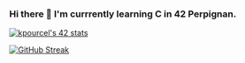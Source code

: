 ### Hi there 👋 I'm currrently learning C in 42 Perpignan.

<!--
**Middle-555/Middle-555** is a ✨ _special_ ✨ repository because its `README.md` (this file) appears on your GitHub profile.

Here are some ideas to get you started:

- 🔭 I’m currently working on ...
- 🌱 I’m currently learning ...
- 👯 I’m looking to collaborate on ...
- 🤔 I’m looking for help with ...
- 💬 Ask me about ...
- 📫 How to reach me: ...
- 😄 Pronouns: ...
- ⚡ Fun fact: ...
-->

[![kpourcel's 42 stats](https://badge.mediaplus.ma/darkblue/kpourcel?1337Badge=off&UM6P=off)](https://github.com/oakoudad/badge42)


[![GitHub Streak](https://github-readme-streak-stats.herokuapp.com?user=Middle-555&theme=algolia&border_radius=5.9)](https://git.io/streak-stats)


